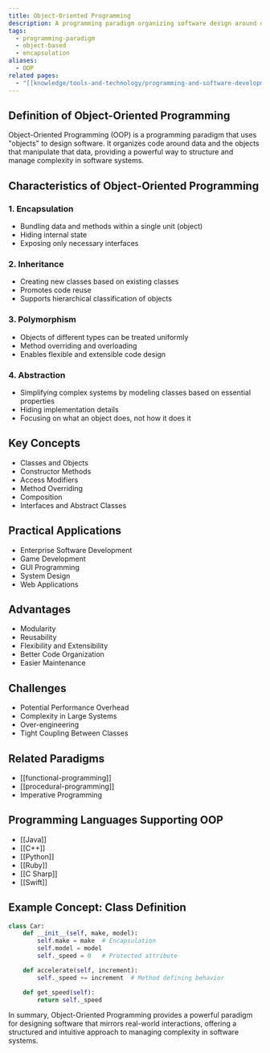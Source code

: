 ```yaml
---
title: Object-Oriented Programming
description: A programming paradigm organizing software design around data objects and their interactions
tags:
  - programming-paradigm
  - object-based
  - encapsulation
aliases:
  - OOP
related pages:
  - "[[knowledge/tools-and-technology/programming-and-software-development/development-patterns/index|Development Patterns]]"
---
```


## Definition of Object-Oriented Programming

Object-Oriented Programming (OOP) is a programming paradigm that uses "objects" to design software. It organizes code around data and the objects that manipulate that data, providing a powerful way to structure and manage complexity in software systems.

## Characteristics of Object-Oriented Programming

### 1. Encapsulation

- Bundling data and methods within a single unit (object)
- Hiding internal state
- Exposing only necessary interfaces

### 2. Inheritance

- Creating new classes based on existing classes
- Promotes code reuse
- Supports hierarchical classification of objects

### 3. Polymorphism

- Objects of different types can be treated uniformly
- Method overriding and overloading
- Enables flexible and extensible code design

### 4. Abstraction

- Simplifying complex systems by modeling classes based on essential properties
- Hiding implementation details
- Focusing on what an object does, not how it does it

## Key Concepts

- Classes and Objects
- Constructor Methods
- Access Modifiers
- Method Overriding
- Composition
- Interfaces and Abstract Classes

## Practical Applications

- Enterprise Software Development
- Game Development
- GUI Programming
- System Design
- Web Applications

## Advantages

- Modularity
- Reusability
- Flexibility and Extensibility
- Better Code Organization
- Easier Maintenance

## Challenges

- Potential Performance Overhead
- Complexity in Large Systems
- Over-engineering
- Tight Coupling Between Classes

## Related Paradigms

- [[functional-programming]]
- [[procedural-programming]]
- Imperative Programming

## Programming Languages Supporting OOP

- [[Java]]
- [[C++]]
- [[Python]]
- [[Ruby]]
- [[C Sharp]]
- [[Swift]]

## Example Concept: Class Definition

```python
class Car:
    def __init__(self, make, model):
        self.make = make  # Encapsulation
        self.model = model
        self._speed = 0   # Protected attribute

    def accelerate(self, increment):
        self._speed += increment  # Method defining behavior

    def get_speed(self):
        return self._speed
```

In summary, Object-Oriented Programming provides a powerful paradigm for designing software that mirrors real-world interactions, offering a structured and intuitive approach to managing complexity in software systems.
